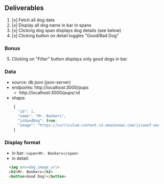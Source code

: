 ## Deliverables
1. [x] Fetch all dog data
2. [x] Display all dog name in bar in spans
3. [x] Clicking dog span displays dog details (see below)
4. [x] Clicking button on detail toggles "Good/Bad Dog"
### Bonus
5. Clicking on "Filter" button displays only good dogs in bar

### Data
- source: db.json (json-server)
- endpoints: http://localhost:3000/pups
    - http://localhost:3000/pups/:id
- shape:
```javascript
    {
      "id": 1,
      "name": "Mr. Bonkers",
      "isGoodDog": true,
      "image": "https://curriculum-content.s3.amazonaws.com/js/woof-woof/dog_1.jpg"
    }
```

### Display format
- in bar: `<span>Mr. Bonkers</span>`
- in detail: 
```HTML
  <img src=dog_image_url>
  <h2>Mr. Bonkers</h2>
  <button>Good Dog!</button>
 ```